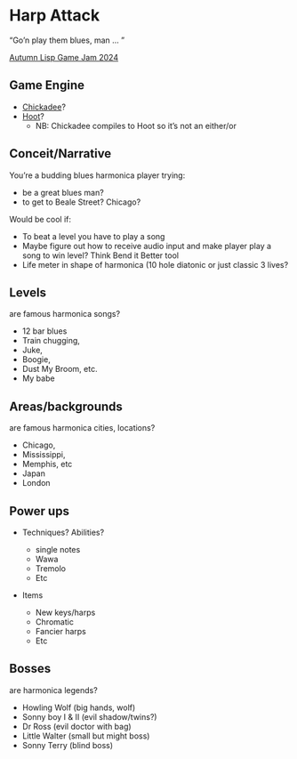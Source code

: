 # Harp Attack

“Go’n play them blues, man … ”

[Autumn Lisp Game Jam 2024](https://itch.io/jam/autumn-lisp-game-jam-2024)

## Game Engine

* [Chickadee](https://dthompson.us/projects/chickadee.html)?
* [Hoot](https://www.spritely.institute/hoot/)?
  * NB: Chickadee compiles to Hoot so it’s not an either/or

## Conceit/Narrative

You’re a budding blues harmonica player trying:

* be a great blues man?
* to get to Beale Street? Chicago?

Would be cool if:

* To beat a level you have to play a song
* Maybe figure out how to receive audio input and make player play a song to win level? Think Bend it Better tool
* Life meter in shape of harmonica (10 hole diatonic or just classic 3 lives?


## Levels

are famous harmonica songs? 

* 12 bar blues
* Train chugging, 
* Juke, 
* Boogie, 
* Dust My Broom, etc.
* My babe

## Areas/backgrounds

are famous harmonica cities, locations? 

* Chicago, 
* Mississippi, 
* Memphis, etc
* Japan
* London


## Power ups

* Techniques? Abilities?

    * single notes
    * Wawa
    * Tremolo
    * Etc

* Items

    * New keys/harps
    * Chromatic
    * Fancier harps
    * Etc

## Bosses

are harmonica legends?

* Howling Wolf (big hands, wolf)
* Sonny boy I & II (evil shadow/twins?)
* Dr Ross (evil doctor with bag)
* Little Walter (small but might boss)
* Sonny Terry (blind boss)
